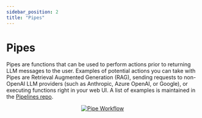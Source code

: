 ```yaml
---
sidebar_position: 2
title: "Pipes"
---
```


# Pipes
Pipes are functions that can be used to perform actions prior to returning LLM messages to the user. Examples of potential actions you can take with Pipes are Retrieval Augmented Generation (RAG), sending requests to non-OpenAI LLM providers (such as Anthropic, Azure OpenAI, or Google), or executing functions right in your web UI. A list of examples is maintained in the [Pipelines repo](https://github.com/open-webui/pipelines/tree/main/examples/pipelines).

<p align="center">
  <a href="#">
    <img src="/img/pipelines/pipes.png" alt="Pipe Workflow" />
  </a>
</p>